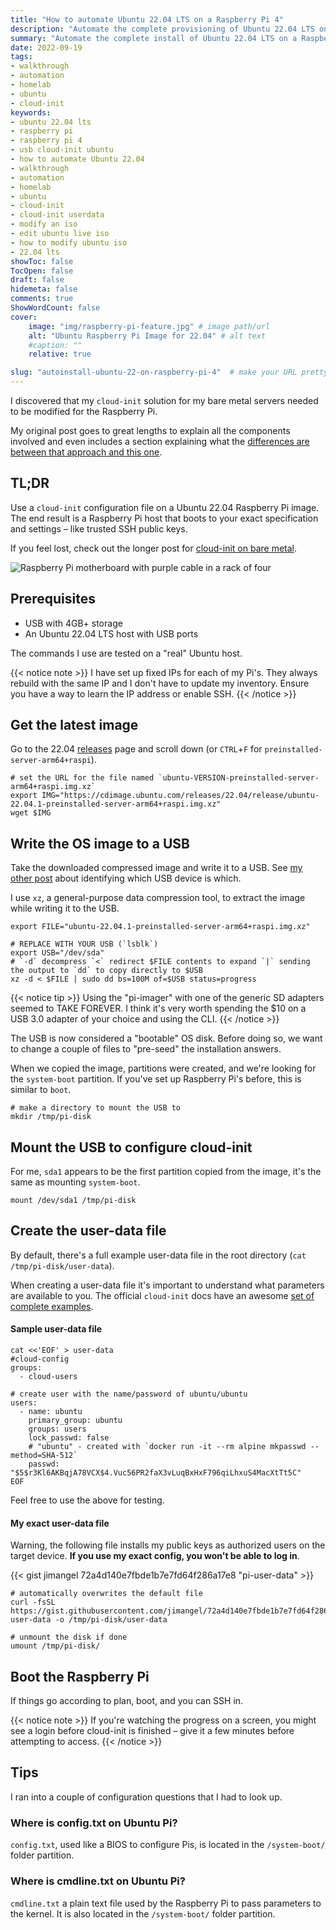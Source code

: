 ```yaml
---
title: "How to automate Ubuntu 22.04 LTS on a Raspberry Pi 4"
description: "Automate the complete provisioning of Ubuntu 22.04 LTS on a Raspberry Pi 4 using cloud-init"
summary: "Automate the complete install of Ubuntu 22.04 LTS on a Raspberry Pi 4 using cloud-init"
date: 2022-09-19
tags:
- walkthrough
- automation
- homelab
- ubuntu
- cloud-init
keywords:
- ubuntu 22.04 lts
- raspberry pi
- raspberry pi 4
- usb cloud-init ubuntu
- how to automate Ubuntu 22.04
- walkthrough
- automation
- homelab
- ubuntu
- cloud-init
- cloud-init userdata
- modify an iso
- edit ubuntu live iso
- how to modify ubuntu iso
- 22.04 lts
showToc: false
TocOpen: false
draft: false
hidemeta: false
comments: true
ShowWordCount: false
cover:
    image: "img/raspberry-pi-feature.jpg" # image path/url
    alt: "Ubuntu Raspberry Pi Image for 22.04" # alt text
    #caption: ""
    relative: true

slug: "autoinstall-ubuntu-22-on-raspberry-pi-4"  # make your URL pretty!
---
```


I discovered that my `cloud-init` solution for my bare metal servers needed to be modified for the Raspberry Pi.

My original post goes to great lengths to explain all the components involved and even includes a section explaining what the [differences are between that approach and this one](/posts/automate-ubuntu-22-04-lts-bare-metal/#bare-metal-vs-raspberry-pi).

## TL;DR

Use a `cloud-init` configuration file on a Ubuntu 22.04 Raspberry Pi image. The end result is a Raspberry Pi host that boots to your exact specification and settings – like trusted SSH public keys.

If you feel lost, check out the longer post for [cloud-init on bare metal](/posts/automate-ubuntu-22-04-lts-bare-metal/).

![Raspberry Pi motherboard with purple cable in a rack of four](/img/pi-cloud-init.jpg)

## Prerequisites

- USB with 4GB+ storage
- An Ubuntu 22.04 LTS host with USB ports

The commands I use are tested on a "real" Ubuntu host.

{{< notice note >}}
I have set up fixed IPs for each of my Pi's. They always rebuild with the same IP and I don't have to update my inventory. Ensure you have a way to learn the IP address or enable SSH.
{{< /notice >}}

## Get the latest image

Go to the 22.04 [releases](https://cdimage.ubuntu.com/releases/22.04/release/) page and scroll down (or `CTRL`+`F`  for `preinstalled-server-arm64+raspi`).

```shell
# set the URL for the file named `ubuntu-VERSION-preinstalled-server-arm64+raspi.img.xz`
export IMG="https://cdimage.ubuntu.com/releases/22.04/release/ubuntu-22.04.1-preinstalled-server-arm64+raspi.img.xz"
wget $IMG
```

## Write the OS image to a USB

Take the downloaded compressed image and write it to a USB. See [my other post](/posts/automate-ubuntu-22-04-lts-bare-metal/#copy-the-bootable-iso-to-a-usb) about identifying which USB device is which.

I use `xz`, a general-purpose data compression tool, to extract the image while writing it to the USB.

```shell
export FILE="ubuntu-22.04.1-preinstalled-server-arm64+raspi.img.xz"

# REPLACE WITH YOUR USB (`lsblk`)
export USB="/dev/sda"
# `-d` decompress `<` redirect $FILE contents to expand `|` sending the output to `dd` to copy directly to $USB
xz -d < $FILE | sudo dd bs=100M of=$USB status=progress
```

{{< notice tip >}}
Using the "pi-imager" with one of the generic SD adapters seemed to TAKE FOREVER. I think it's very worth spending the $10 on a USB 3.0 adapter of your choice and using the CLI.
{{< /notice >}}

The USB is now considered a "bootable" OS disk. Before doing so, we want to change a couple of files to "pre-seed" the installation answers.

When we copied the image, partitions were created, and we're looking for the `system-boot` partition. If you've set up Raspberry Pi's before, this is similar to `boot`.

```shell
# make a directory to mount the USB to
mkdir /tmp/pi-disk
```

## Mount the USB to configure cloud-init

For me, `sda1` appears to be the first partition copied from the image, it's the same as mounting `system-boot`.

```
mount /dev/sda1 /tmp/pi-disk
```

## Create the user-data file

By default, there's a full example user-data file in the root directory (`cat /tmp/pi-disk/user-data`).

When creating a user-data file it's important to understand what parameters are available to you. The official `cloud-init` docs have an awesome [set of complete examples](https://cloudinit.readthedocs.io/en/latest/topics/examples.html).


#### Sample user-data file

```shell
cat <<'EOF' > user-data
#cloud-config
groups:
  - cloud-users

# create user with the name/password of ubuntu/ubuntu
users:
  - name: ubuntu
    primary_group: ubuntu
    groups: users
    lock_passwd: false
    # "ubuntu" - created with `docker run -it --rm alpine mkpasswd --method=SHA-512`
    passwd: "$5$r3Kl6AKBqjA78VCX$4.Vuc56PR2faX3vLuqBxHxF796qiLhxuS4MacXtTt5C"
EOF
```

Feel free to use the above for testing. 

#### My exact user-data file

Warning, the following file installs my public keys as authorized users on the target device. **If you use my exact config, you won't be able to log in**.

{{< gist jimangel 72a4d140e7fbde1b7e7fd64f286a17e8 "pi-user-data" >}}

```shell
# automatically overwrites the default file
curl -fsSL https://gist.githubusercontent.com/jimangel/72a4d140e7fbde1b7e7fd64f286a17e8/raw/b58dbff7a30bf8451019cfcf456392da4afab166/pi-user-data -o /tmp/pi-disk/user-data

# unmount the disk if done
umount /tmp/pi-disk/
```



## Boot the Raspberry Pi

If things go according to plan, boot, and you can SSH in.

{{< notice note >}}
If you're watching the progress on a screen, you might see a login before cloud-init is finished – give it a few minutes before attempting to access.
{{< /notice >}}

## Tips

I ran into a couple of configuration questions that I had to look up.

### Where is config.txt on Ubuntu Pi?

`config.txt`, used like a BIOS to configure Pis, is located in the `/system-boot/` folder partition.

### Where is cmdline.txt on Ubuntu Pi?

`cmdline.txt` a plain text file used by the Raspberry Pi to pass parameters to the kernel. It is also located in the `/system-boot/` folder partition.